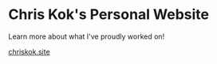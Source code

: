 # Chris Kok's Personal Website

Learn more about what I've proudly worked on! 

[chriskok.site](https://chriskok.site/)

